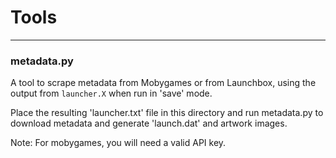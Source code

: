 # Tools

----

### metadata.py

A tool to scrape metadata from Mobygames or from Launchbox, using the output from `launcher.X` when run in 'save' mode.

Place the resulting 'launcher.txt' file in this directory and run metadata.py to download metadata and generate 'launch.dat' and artwork images.

Note: For mobygames, you will need a valid API key.